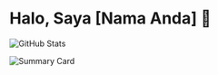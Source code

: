 # Halo, Saya [Nama Anda] 👋

![GitHub Stats](https://github-readme-stats.vercel.app/api?username=defrijay&show_icons=true&count_private=true&theme=tokyonight)

![Summary Card](https://github-profile-summary-cards.vercel.app/api/cards/profile-details?username=defrijay&theme=tokyonight)

